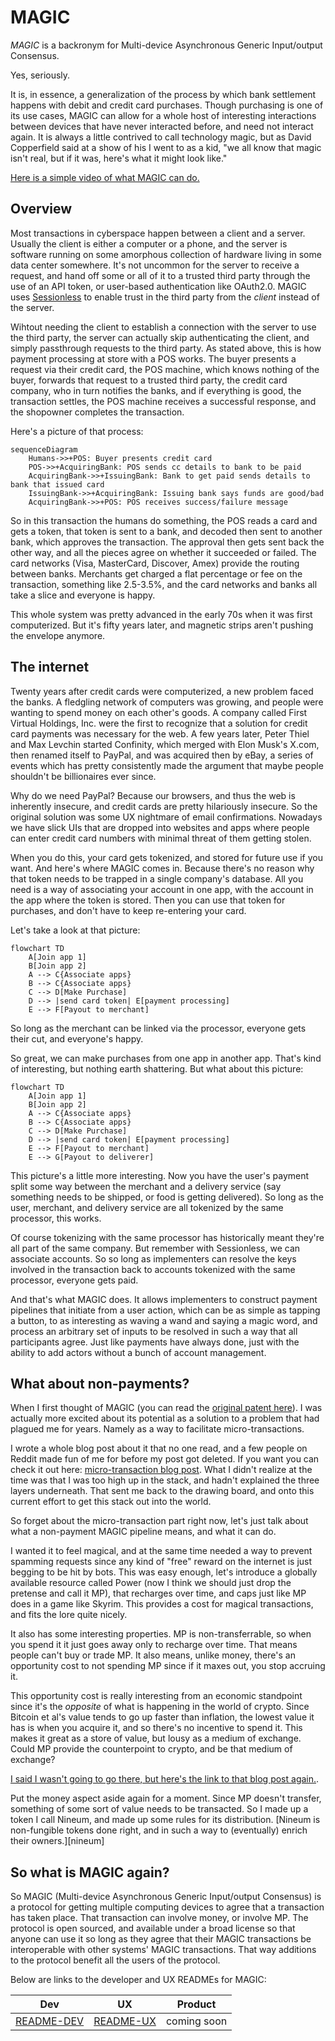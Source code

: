 # MAGIC

*MAGIC* is a backronym for Multi-device Asynchronous Generic Input/output Consensus.

Yes, seriously. 

It is, in essence, a generalization of the process by which bank settlement happens with debit and credit card purchases. 
Though purchasing is one of its use cases, MAGIC can allow for a whole host of interesting interactions between devices that have never interacted before, and need not interact again.
It is always a little contrived to call technology magic, but as David Copperfield said at a show of his I went to as a kid, "we all know that magic isn't real, but if it was, here's what it might look like."

[Here is a simple video of what MAGIC can do.]

## Overview

Most transactions in cyberspace happen between a client and a server.
Usually the client is either a computer or a phone, and the server is software running on some amorphous collection of hardware living in some data center somewhere.
It's not uncommon for the server to receive a request, and hand off some or all of it to a trusted third party through the use of an API token, or user-based authentication like OAuth2.0. 
MAGIC uses [Sessionless][sessionless] to enable trust in the third party from the _client_ instead of the server.

Wihtout needing the client to establish a connection with the server to use the third party, the server can actually skip authenticating the client, and simply passthrough requests to the third party.
As stated above, this is how payment processing at store with a POS works. 
The buyer presents a request via their credit card, the POS machine, which knows nothing of the buyer, forwards that request to a trusted third party, the credit card company, who in turn notifies the banks, and if everything is good, the transaction settles, the POS machine receives a successful response, and the shopowner completes the transaction.

Here's a picture of that process:

```mermaid
sequenceDiagram
    Humans->>+POS: Buyer presents credit card
    POS->>+AcquiringBank: POS sends cc details to bank to be paid
    AcquiringBank->>+IssuingBank: Bank to get paid sends details to bank that issued card
    IssuingBank->>+AcquiringBank: Issuing bank says funds are good/bad
    AcquiringBank->>+POS: POS receives success/failure message
```

So in this transaction the humans do something, the POS reads a card and gets a token, that token is sent to a bank, and decoded then sent to another bank, which approves the transaction. 
The approval then gets sent back the other way, and all the pieces agree on whether it succeeded or failed. 
The card networks (Visa, MasterCard, Discover, Amex) provide the routing between banks. 
Merchants get charged a flat percentage or fee on the transaction, something like 2.5-3.5%, and the card networks and banks all take a slice and everyone is happy.

This whole system was pretty advanced in the early 70s when it was first computerized. 
But it's fifty years later, and magnetic strips aren't pushing the envelope anymore.

## The internet

Twenty years after credit cards were computerized, a new problem faced the banks.
A fledgling network of computers was growing, and people were wanting to spend money on each other's goods.
A company called First Virtual Holdings, Inc. were the first to recognize that a solution for credit card payments was necessary for the web.
A few years later, Peter Thiel and Max Levchin started Confinity, which merged with Elon Musk's X.com, then renamed itself to PayPal, and was acquired then by eBay, a series of events which has pretty consistently made the argument that maybe people shouldn't be billionaires ever since.

Why do we need PayPal? 
Because our browsers, and thus the web is inherently insecure, and credit cards are pretty hilariously insecure.
So the original solution was some UX nightmare of email confirmations. 
Nowadays we have slick UIs that are dropped into websites and apps where people can enter credit card numbers with minimal threat of them getting stolen. 

When you do this, your card gets tokenized, and stored for future use if you want. 
And here's where MAGIC comes in.
Because there's no reason why that token needs to be trapped in a single company's database.
All you need is a way of associating your account in one app, with the account in the app where the token is stored.
Then you can use that token for purchases, and don't have to keep re-entering your card.

Let's take a look at that picture:

```mermaid
flowchart TD
    A[Join app 1] 
    B[Join app 2]
    A --> C{Associate apps}
    B --> C{Associate apps}
    C --> D[Make Purchase]
    D --> |send card token| E[payment processing]
    E --> F[Payout to merchant]
```

So long as the merchant can be linked via the processor, everyone gets their cut, and everyone's happy.

So great, we can make purchases from one app in another app. 
That's kind of interesting, but nothing earth shattering. 
But what about this picture:

```mermaid
flowchart TD
    A[Join app 1] 
    B[Join app 2]
    A --> C{Associate apps}
    B --> C{Associate apps}
    C --> D[Make Purchase]
    D --> |send card token| E[payment processing]
    E --> F[Payout to merchant]
    E --> G[Payout to deliverer]
```

This picture's a little more interesting. 
Now you have the user's payment split some way between the merchant and a delivery service (say something needs to be shipped, or food is getting delivered).
So long as the user, merchant, and delivery service are all tokenized by the same processor, this works.

Of course tokenizing with the same processor has historically meant they're all part of the same company.
But remember with Sessionless, we can associate accounts. 
So so long as implementers can resolve the keys involved in the transaction back to accounts tokenized with the same processor, everyone gets paid.

And that's what MAGIC does.
It allows implementers to construct payment pipelines that initiate from a user action, which can be as simple as tapping a button, to as interesting as waving a wand and saying a magic word, and process an arbitrary set of inputs to be resolved in such a way that all participants agree. 
Just like payments have always done, just with the ability to add actors without a bunch of account management.

## What about non-payments?

When I first thought of MAGIC (you can read the [original patent here][magic-patent]). 
I was actually more excited about its potential as a solution to a problem that had plagued me for years.
Namely as a way to facilitate micro-transactions.

I wrote a whole blog post about it that no one read, and a few people on Reddit made fun of me for before my post got deleted.
If you want you can check it out here: [micro-transaction blog post][blog]. 
What I didn't realize at the time was that I was too high up in the stack, and hadn't explained the three layers underneath.
That sent me back to the drawing board, and onto this current effort to get this stack out into the world. 

So forget about the micro-transaction part right now, let's just talk about what a non-payment MAGIC pipeline means, and what it can do.

I wanted it to feel magical, and at the same time needed a way to prevent spamming requests since any kind of "free" reward on the internet is just begging to be hit by bots.
This was easy enough, let's introduce a globally available resource called Power (now I think we should just drop the pretense and call it MP), that recharges over time, and caps just like MP does in a game like Skyrim.
This provides a cost for magical transactions, and fits the lore quite nicely. 

It also has some interesting properties.
MP is non-transferrable, so when you spend it it just goes away only to recharge over time.
That means people can't buy or trade MP.
It also means, unlike money, there's an opportunity cost to not spending MP since if it maxes out, you stop accruing it.

This opportunity cost is really interesting from an economic standpoint since it's the _opposite_ of what is happening in the world of crypto.
Since Bitcoin et al's value tends to go up faster than inflation, the lowest value it has is when you acquire it, and so there's no incentive to spend it.
This makes it great as a store of value, but lousy as a medium of exchange. 
Could MP provide the counterpoint to crypto, and be that medium of exchange?

[I said I wasn't going to go there, but here's the link to that blog post again.][blog].

Put the money aspect aside again for a moment.
Since MP doesn't transfer, something of some sort of value needs to be transacted. 
So I made up a token I call Nineum, and made up some rules for its distribution. 
[Nineum is non-fungible tokens done right, and in such a way to (eventually) enrich their owners.][nineum]

## So what is MAGIC again?

So MAGIC (Multi-device Asynchronous Generic Input/output Consensus) is a protocol for getting multiple computing devices to agree that a transaction has taken place.
That transaction can involve money, or involve MP.
The protocol is open sourced, and available under a broad license so that anyone can use it so long as they agree that their MAGIC transactions be interoperable with other systems' MAGIC transactions.
That way additions to the protocol benefit all the users of the protocol. 

Below are links to the developer and UX READMEs for MAGIC:

| Dev          | UX          | Product     |
|--------------|-------------|-------------|
| [README-DEV] | [README-UX] | coming soon |

[sessionless]: https://www.github.com/planet-nine-app/sessionless
[magic-patent]: https://www.planetnineapp.com/magic
[blog]: https://www.planetnineapp.com/blog
[README-DEV]: ./README-DEV.md
[README-UX]: ./README-UX.md
[Here is a simple video of what MAGIC can do.]: https://www.planetnineapp.com/magic-demo-1


